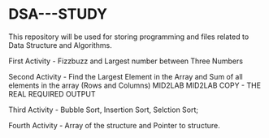 # DSA---STUDY
This repository will be used for storing programming and files related to Data Structure and Algorithms.

First Activity - Fizzbuzz and Largest number between Three Numbers


Second Activity - Find the Largest Element in the Array and  Sum of all elements in the array (Rows and Columns) MID2LAB
MID2LAB COPY - THE REAL REQUIRED OUTPUT

Third Activity - Bubble Sort, Insertion Sort, Selction Sort;

Fourth Activity - Array of the structure and Pointer to structure.